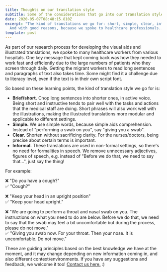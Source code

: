 ```yaml
---
title: Thoughts on our translation style
subtitle: Some of the considerations that go into our translation style
date: 2020-05-07T08:48:15.810Z
excerpt: "The kind of translations we go for: short, simple, clear, informal.
  And with good reasons, because we spoke to healthcare professionals..."
template: post
---
```

As part of our research process for developing the visual aids and illustrated translations, we spoke to many healthcare workers from various hospitals. One key message that kept coming back was how they needed to work fast and efficiently due to the large numbers of patients who they screen through daily. Getting the migrant workers to read long sentences and paragraphs of text also takes time. Some might find it a challenge due to literacy level, even if the text is in their own script font. 

So based on these learning points, the kind of translation style we go for is:

* **Brief/short.** Chop long sentences into shorter ones, in active voice. Being short and instructive tends to pair well with the tasks and actions that the medical staff are doing. Short phrases will also work well with the illustrations, making the illustrated translations more modular and applicable to different settings.  
* **Simple.** We use simple words, because simple aids comprehension. Instead of "performing a swab on you", say "giving you a swab".
* **Clear.** Shorten without sacrificing clarity. For the nurses/doctors, being precise about certain terms is important.
* **Informal.** These translations are used in non-formal settings, so there's no need for formalities in speech. We remove unnecessary adjectives, figures of speech, e.g. instead of "Before we do that, we need to say that...", just say the thing!

For example: 

❌ "Do you have a cough?" \
✅ "Cough?" 

❌ "Keep your head in an upright position" \
✅ "Keep your head upright." 

❌ "We are going to perform a throat and nasal swab on you. The instructions on what you need to do are below. Before we do that, we need to say that the swab may feel a bit uncomfortable but during the process, please do not move." \
✅ "Giving you swab now. For your throat. Then your nose. It is uncomfortable. Do not move."

These are guiding principles based on the best knowledge we have at the moment, and it may change depending on new information coming in, and also different context/environments. If you have any suggestions and feedback, we welcome it too! [Contact us here.](https://visualaid.sg/contact/) :)
